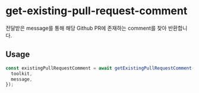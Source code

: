 # get-existing-pull-request-comment

전달받은 message를 통해 해당 Github PR에 존재하는 comment를 찾아 반환합니다.

## Usage

```typescript
const existingPullRequestComment = await getExistingPullRequestComment({
  toolkit,
  message,
});
```
